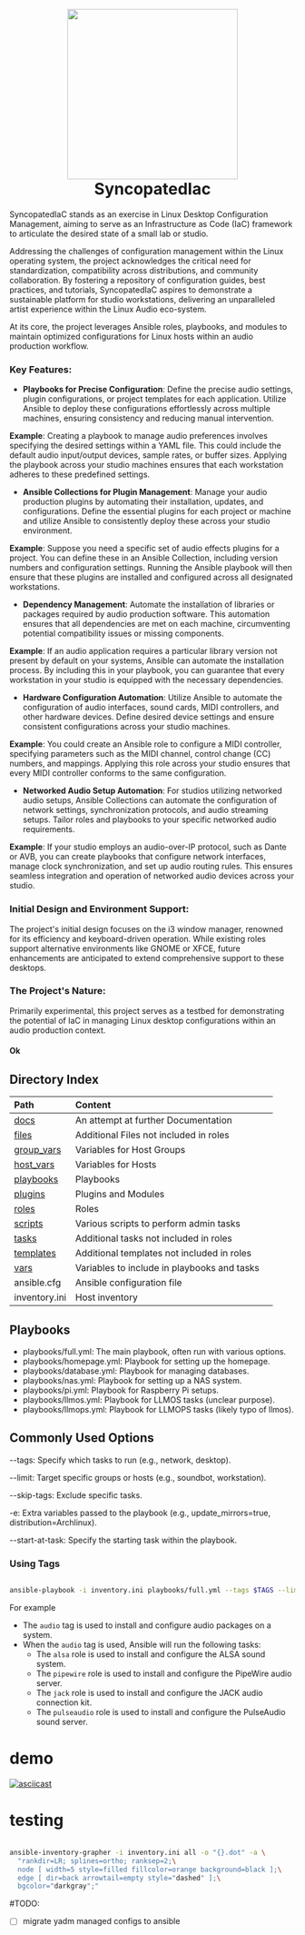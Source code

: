 <h1 align="center">
  <br>
  <img height="300" src="https://github.com/b08x/syncopatedIaC/blob/development/docs/images/pixelcrow03.png?raw=true"> <br>
    SyncopatedIac
<br>
</h1>

SyncopatedIaC stands as an exercise in Linux Desktop Configuration Management, aiming to serve as an Infrastructure as Code (IaC) framework to articulate the desired state of a small lab or studio.

Addressing the challenges of configuration management within the Linux operating system, the project acknowledges the critical need for standardization, compatibility across distributions, and community collaboration. By fostering a repository of configuration guides, best practices, and tutorials, SyncopatedIaC aspires to demonstrate a sustainable platform for studio workstations, delivering an unparalleled artist experience within the Linux Audio eco-system.

At its core, the project leverages Ansible roles, playbooks, and modules to maintain optimized configurations for Linux hosts within an audio production workflow.

### Key Features:

- **Playbooks for Precise Configuration**: Define the precise audio settings, plugin configurations, or project templates for each application. Utilize Ansible to deploy these configurations effortlessly across multiple machines, ensuring consistency and reducing manual intervention.

**Example**: Creating a playbook to manage audio preferences involves specifying the desired settings within a YAML file. This could include the default audio input/output devices, sample rates, or buffer sizes. Applying the playbook across your studio machines ensures that each workstation adheres to these predefined settings.

- **Ansible Collections for Plugin Management**: Manage your audio production plugins by automating their installation, updates, and configurations. Define the essential plugins for each project or machine and utilize Ansible to consistently deploy these across your studio environment.

**Example**: Suppose you need a specific set of audio effects plugins for a project. You can define these in an Ansible Collection, including version numbers and configuration settings. Running the Ansible playbook will then ensure that these plugins are installed and configured across all designated workstations.

- **Dependency Management**: Automate the installation of libraries or packages required by audio production software. This automation ensures that all dependencies are met on each machine, circumventing potential compatibility issues or missing components.

**Example**: If an audio application requires a particular library version not present by default on your systems, Ansible can automate the installation process. By including this in your playbook, you can guarantee that every workstation in your studio is equipped with the necessary dependencies.

- **Hardware Configuration Automation**: Utilize Ansible to automate the configuration of audio interfaces, sound cards, MIDI controllers, and other hardware devices. Define desired device settings and ensure consistent configurations across your studio machines.

**Example**: You could create an Ansible role to configure a MIDI controller, specifying parameters such as the MIDI channel, control change (CC) numbers, and mappings. Applying this role across your studio ensures that every MIDI controller conforms to the same configuration.

- **Networked Audio Setup Automation**: For studios utilizing networked audio setups, Ansible Collections can automate the configuration of network settings, synchronization protocols, and audio streaming setups. Tailor roles and playbooks to your specific networked audio requirements.

**Example**: If your studio employs an audio-over-IP protocol, such as Dante or AVB, you can create playbooks that configure network interfaces, manage clock synchronization, and set up audio routing rules. This ensures seamless integration and operation of networked audio devices across your studio.

### Initial Design and Environment Support:

The project's initial design focuses on the i3 window manager, renowned for its efficiency and keyboard-driven operation. While existing roles support alternative environments like GNOME or XFCE, future enhancements are anticipated to extend comprehensive support to these desktops.

### The Project's Nature:

Primarily experimental, this project serves as a testbed for demonstrating the potential of IaC in managing Linux desktop configurations within an audio production context.


#### Ok

## Directory Index

| Path                      | Content                                     |     |
| :------------------------ | :------------------------------------------ | --- |
| [docs](docs/)             | An attempt at further Documentation         |     |
| [files](files/)           | Additional Files not included in roles      |     |
| [group_vars](group_vars/) | Variables for Host Groups                   |     |
| [host_vars](host_vars/)   | Variables for Hosts                         |     |
| [playbooks](playbooks/)   | Playbooks                                   |     |
| [plugins](plugins/)       | Plugins and Modules                         |     |
| [roles](roles/)           | Roles                                       |     |
| [scripts](scripts/)        | Various scripts to perform admin tasks     |     |
| [tasks](tasks/)           | Additional tasks not included in roles      |     |
| [templates](templates/)   | Additional templates not included in roles  |     |
| [vars](vars/)             | Variables to include in playbooks and tasks |     |
| ansible.cfg               | Ansible configuration file                  |     |
| inventory.ini             | Host inventory                              |     |

## Playbooks

* playbooks/full.yml: The main playbook, often run with various options.
* playbooks/homepage.yml: Playbook for setting up the homepage.
* playbooks/database.yml: Playbook for managing databases.
* playbooks/nas.yml: Playbook for setting up a NAS system.
* playbooks/pi.yml: Playbook for Raspberry Pi setups.
* playbooks/llmos.yml: Playbook for LLMOS tasks (unclear purpose).
* playbooks/llmops.yml: Playbook for LLMOPS tasks (likely typo of llmos).

## Commonly Used Options

--tags: Specify which tasks to run (e.g., network, desktop).

--limit: Target specific groups or hosts (e.g., soundbot, workstation).

--skip-tags: Exclude specific tasks.

-e: Extra variables passed to the playbook (e.g., update_mirrors=true, distribution=Archlinux).

--start-at-task: Specify the starting task within the playbook.

### Using Tags

```bash

ansible-playbook -i inventory.ini playbooks/full.yml --tags $TAGS --limit $HOSTNAME

```

For example

* The `audio` tag is used to install and configure audio packages on a system.
* When the `audio` tag is used, Ansible will run the following tasks:
  - The `alsa` role is used to install and configure the ALSA sound system.
  - The `pipewire` role is used to install and configure the PipeWire audio server.
  - The `jack` role is used to install and configure the JACK audio connection kit.
  - The `pulseaudio` role is used to install and configure the PulseAudio sound server.


# demo

[![asciicast](https://asciinema.org/a/622463.svg)](https://asciinema.org/a/622463)

# testing

```bash

ansible-inventory-grapher -i inventory.ini all -o "{}.dot" -a \
  "rankdir=LR; splines=ortho; ranksep=2;\
  node [ width=5 style=filled fillcolor=orange background=black ];\
  edge [ dir=back arrowtail=empty style="dashed" ];\
  bgcolor="darkgray";"


```

#TODO:

- [ ] migrate yadm managed configs to ansible
